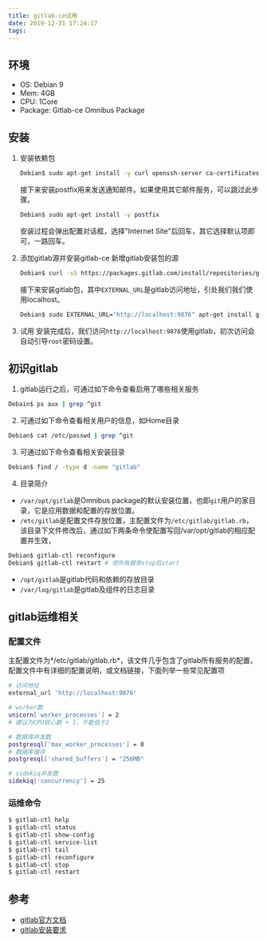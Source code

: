 ```yaml
---
title: gitlab-ce试用
date: 2019-12-31 17:24:17
tags:
---
```


## 环境

* OS: Debian 9
* Mem: 4GB
* CPU: 1Core
* Package: Gitlab-ce Omnibus Package

## 安装

1. 安装依赖包

   ```bash
   Debian$ sudo apt-get install -y curl openssh-server ca-certificates
   ```

   接下来安装postfix用来发送通知邮件。如果使用其它邮件服务，可以跳过此步骤。

   ```bash
   Debian$ sudo apt-get install -y postfix
   ```

   安装过程会弹出配置对话框，选择"Internet Site"后回车，其它选择默认项即可，一路回车。

2. 添加gitlab源并安装gitlab-ce
   新增gitlab安装包的源

   ```bash
   Debian$ curl -sS https://packages.gitlab.com/install/repositories/gitlab/gitlab-ce/script.deb.sh | sudo bash
   ```

   接下来安装gitlab包，其中`EXTERNAL_URL`是gitlab访问地址，引处我们我们使用localhost。

   ```bash
   Debian$ sudo EXTERNAL_URL="http://localhost:9876" apt-get install gitlab-ce
   ```

3. 试用
   安装完成后，我们访问`http://localhost:9876`使用gitlab，初次访问会自动引导`root`密码设置。

## 初识gitlab

1. gitlab运行之后，可通过如下命令查看启用了哪些相关服务

```bash
Debain$ ps aux | grep ^git
```

2. 可通过如下命令查看相关用户的信息，如Home目录

```bash
Debian$ cat /etc/passwd | grep ^git
```

3. 可通过如下命令查看相关安装目录

```bash
Debian$ find / -type d -name "gitlab"
```

4. 目录简介

* `/var/opt/gitlab`是Omnibus package的默认安装位置，也即`git`用户的家目录，它是应用数据和配置的存放位置。
* `/etc/gitlab`是配置文件存放位置，主配置文件为`/etc/gitlab/gitlab.rb`，该目录下文件修改后，通过如下两条命令使配置写回/var/opt/gitlab的相应配置并生效，

```bash
Debian$ gitlab-ctl reconfigure
Debian$ gitlab-ctl restart # 使所有服务stop后start
```

* `/opt/gitlab`是gitlab代码和依赖的存放目录
* `/var/log/gitlab`是gitlab及组件的日志目录

## gitlab运维相关

### 配置文件

主配置文件为*/etc/gitlab/gitlab.rb*，该文件几乎包含了gitlab所有服务的配置，配置文件中有详细的配置说明，或文档链接，下面列举一些常见配置项

```bash
# 访问地址
external_url 'http://localhost:9876'

# worker数
unicorn['worker_processes'] = 2
# 建议为CPU核心数 + 1，不能低于2

# 数据库并发数
postgresql['max_worker_processes'] = 8
# 数据库缓存
postgresql['shared_buffers'] = "256MB"

# sidekiq并发数
sidekiq['concurrency'] = 25

```

### 运维命令

```bash
$ gitlab-ctl help
$ gitlab-ctl status
$ gitlab-ctl show-config
$ gitlab-ctl service-list
$ gitlab-ctl tail
$ gitlab-ctl reconfigure
$ gitlab-ctl stop
$ gitlab-ctl restart
```

## 参考

* [gitlab官方文档]("https://about.gitlab.com/install/?version=ce#debian" "giblab安装文档")
* [gitlab安装要求]("https://docs.gitlab.com/ce/install/requirements.html" "gitlab install requirements")

